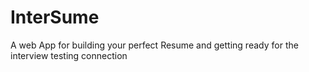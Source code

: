 # InterSume
A web App for building your perfect Resume and getting ready for the interview
testing connection
